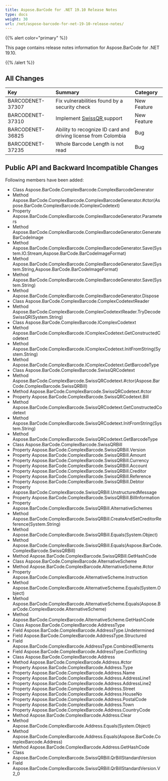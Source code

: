 ```yaml
---
title: Aspose.BarCode for .NET 19.10 Release Notes
type: docs
weight: 30
url: /net/aspose-barcode-for-net-19-10-release-notes/
---
```


{{% alert color="primary" %}} 

This page contains release notes information for Aspose.BarCode for .NET 19.10.

{{% /alert %}} 
## **All Changes**

|**Key**|**Summary**|**Category**|
| :- | :- | :- |
|BARCODENET-37307|Fix vulnerabilities found by a security check|New Feature|
|BARCODENET-37310|Implement [SwissQR ](/barcode/net/swiss-qr-code/)support|New Feature|
|BARCODENET-36825|Ability to recognize ID card and driving license from Colombia|Bug|
|BARCODENET-37235|Whole Barcode Length is not read|Bug|

## **Public API and Backward Incompatible Changes**
Following members have been added:

- Class Aspose.BarCode.ComplexBarcode.ComplexBarcodeGenerator
- Method Aspose.BarCode.ComplexBarcode.ComplexBarcodeGenerator.#ctor(Aspose.BarCode.ComplexBarcode.IComplexCodetext)
- Property Aspose.BarCode.ComplexBarcode.ComplexBarcodeGenerator.Parameters
- Method Aspose.BarCode.ComplexBarcode.ComplexBarcodeGenerator.GenerateBarCodeImage
- Method Aspose.BarCode.ComplexBarcode.ComplexBarcodeGenerator.Save(System.IO.Stream,Aspose.BarCode.BarCodeImageFormat)
- Method Aspose.BarCode.ComplexBarcode.ComplexBarcodeGenerator.Save(System.String,Aspose.BarCode.BarCodeImageFormat)
- Method Aspose.BarCode.ComplexBarcode.ComplexBarcodeGenerator.Save(System.String)
- Method Aspose.BarCode.ComplexBarcode.ComplexBarcodeGenerator.Dispose
- Class Aspose.BarCode.ComplexBarcode.ComplexCodetextReader
- Method Aspose.BarCode.ComplexBarcode.ComplexCodetextReader.TryDecodeSwissQR(System.String)
- Class Aspose.BarCode.ComplexBarcode.IComplexCodetext
- Method Aspose.BarCode.ComplexBarcode.IComplexCodetext.GetConstructedCodetext
- Method Aspose.BarCode.ComplexBarcode.IComplexCodetext.InitFromString(System.String)
- Method Aspose.BarCode.ComplexBarcode.IComplexCodetext.GetBarcodeType
- Class Aspose.BarCode.ComplexBarcode.SwissQRCodetext
- Method Aspose.BarCode.ComplexBarcode.SwissQRCodetext.#ctor(Aspose.BarCode.ComplexBarcode.SwissQRBill)
- Method Aspose.BarCode.ComplexBarcode.SwissQRCodetext.#ctor
- Property Aspose.BarCode.ComplexBarcode.SwissQRCodetext.Bill
- Method Aspose.BarCode.ComplexBarcode.SwissQRCodetext.GetConstructedCodetext
- Method Aspose.BarCode.ComplexBarcode.SwissQRCodetext.InitFromString(System.String)
- Method Aspose.BarCode.ComplexBarcode.SwissQRCodetext.GetBarcodeType
- Class Aspose.BarCode.ComplexBarcode.SwissQRBill
- Property Aspose.BarCode.ComplexBarcode.SwissQRBill.Version
- Property Aspose.BarCode.ComplexBarcode.SwissQRBill.Amount
- Property Aspose.BarCode.ComplexBarcode.SwissQRBill.Currency
- Property Aspose.BarCode.ComplexBarcode.SwissQRBill.Account
- Property Aspose.BarCode.ComplexBarcode.SwissQRBill.Creditor
- Property Aspose.BarCode.ComplexBarcode.SwissQRBill.Reference
- Property Aspose.BarCode.ComplexBarcode.SwissQRBill.Debtor
- Property Aspose.BarCode.ComplexBarcode.SwissQRBill.UnstructuredMessage
- Property Aspose.BarCode.ComplexBarcode.SwissQRBill.BillInformation
- Property Aspose.BarCode.ComplexBarcode.SwissQRBill.AlternativeSchemes
- Method Aspose.BarCode.ComplexBarcode.SwissQRBill.CreateAndSetCreditorReference(System.String)
- Method Aspose.BarCode.ComplexBarcode.SwissQRBill.Equals(System.Object)
- Method Aspose.BarCode.ComplexBarcode.SwissQRBill.Equals(Aspose.BarCode.ComplexBarcode.SwissQRBill)
- Method Aspose.BarCode.ComplexBarcode.SwissQRBill.GetHashCode
- Class Aspose.BarCode.ComplexBarcode.AlternativeScheme
- Method Aspose.BarCode.ComplexBarcode.AlternativeScheme.#ctor
- Property Aspose.BarCode.ComplexBarcode.AlternativeScheme.Instruction
- Method Aspose.BarCode.ComplexBarcode.AlternativeScheme.Equals(System.Object)
- Method Aspose.BarCode.ComplexBarcode.AlternativeScheme.Equals(Aspose.BarCode.ComplexBarcode.AlternativeScheme)
- Method Aspose.BarCode.ComplexBarcode.AlternativeScheme.GetHashCode
- Class Aspose.BarCode.ComplexBarcode.AddressType
- Field Aspose.BarCode.ComplexBarcode.AddressType.Undetermined
- Field Aspose.BarCode.ComplexBarcode.AddressType.Structured
- Field Aspose.BarCode.ComplexBarcode.AddressType.CombinedElements
- Field Aspose.BarCode.ComplexBarcode.AddressType.Conflicting
- Class Aspose.BarCode.ComplexBarcode.Address
- Method Aspose.BarCode.ComplexBarcode.Address.#ctor
- Property Aspose.BarCode.ComplexBarcode.Address.Type
- Property Aspose.BarCode.ComplexBarcode.Address.Name
- Property Aspose.BarCode.ComplexBarcode.Address.AddressLine1
- Property Aspose.BarCode.ComplexBarcode.Address.AddressLine2
- Property Aspose.BarCode.ComplexBarcode.Address.Street
- Property Aspose.BarCode.ComplexBarcode.Address.HouseNo
- Property Aspose.BarCode.ComplexBarcode.Address.PostalCode
- Property Aspose.BarCode.ComplexBarcode.Address.Town
- Property Aspose.BarCode.ComplexBarcode.Address.CountryCode
- Method Aspose.BarCode.ComplexBarcode.Address.Clear
- Method Aspose.BarCode.ComplexBarcode.Address.Equals(System.Object)
- Method Aspose.BarCode.ComplexBarcode.Address.Equals(Aspose.BarCode.ComplexBarcode.Address)
- Method Aspose.BarCode.ComplexBarcode.Address.GetHashCode
- Class Aspose.BarCode.ComplexBarcode.SwissQRBill.QrBillStandardVersion
- Field Aspose.BarCode.ComplexBarcode.SwissQRBill.QrBillStandardVersion.V2_0


